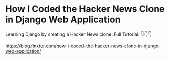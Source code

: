 # How I Coded the Hacker News Clone in Django Web Application

Learning Django by creating a Hacker News clone. Full Tutorial: 👇👇👇

https://blog.finxter.com/how-i-coded-the-hacker-news-clone-in-django-web-application/
